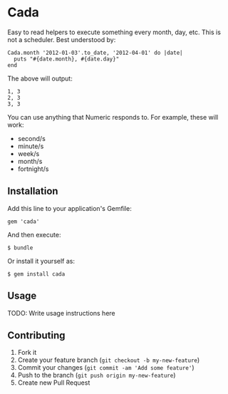 # Cada

Easy to read helpers to execute something every month, day, etc. This is not a scheduler. Best understood by:

    Cada.month '2012-01-03'.to_date, '2012-04-01' do |date|
      puts "#{date.month}, #{date.day}"
    end

The above will output:

    1, 3
    2, 3
    3, 3

You can use anything that Numeric responds to. For example, these will work:

- second/s
- minute/s
- week/s
- month/s
- fortnight/s

## Installation

Add this line to your application's Gemfile:

    gem 'cada'

And then execute:

    $ bundle

Or install it yourself as:

    $ gem install cada

## Usage

TODO: Write usage instructions here

## Contributing

1. Fork it
2. Create your feature branch (`git checkout -b my-new-feature`)
3. Commit your changes (`git commit -am 'Add some feature'`)
4. Push to the branch (`git push origin my-new-feature`)
5. Create new Pull Request
